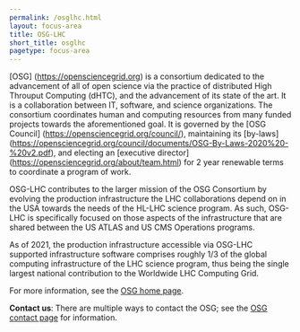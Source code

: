 ```yaml
---
permalink: /osglhc.html
layout: focus-area
title: OSG-LHC
short_title: osglhc
pagetype: focus-area
---
```


  [OSG] (https://opensciencegrid.org) is a consortium dedicated to the
  advancement of all of open science via the practice of distributed High Throuput Computing (dHTC),
  and the advancement of its state of the art.
  It is a collaboration between IT, software, and science organizations.
  The consortium coordinates human and computing resources from many funded projects towards the aforementioned goal.
  It is governed by the [OSG Council] (https://opensciencegrid.org/council/), maintaining its [by-laws] (https://opensciencegrid.org/council/documents/OSG-By-Laws-2020%20-%20v2.pdf),
  and electing an [executive director] (https://opensciencegrid.org/about/team.html) for 2 year renewable terms to coordinate a program of work.

  OSG-LHC contributes to the larger mission of the OSG Consortium
  by evolving the production infrastructure the LHC collaborations depend on in the USA
  towards the needs of the HL-LHC science program.
  As such, OSG-LHC is specifically focused on those aspects of the infrastructure
  that are shared between the US ATLAS and US CMS Operations programs.

  As of 2021, the production infrastructure accessible via OSG-LHC supported infrastructure software comprises
  roughly 1/3 of the global computing infrastructure of the LHC science program,
  thus being the single largest national contribution to the Worldwide LHC Computing Grid.

  For more information, see the [OSG home page](https://opensciencegrid.org).

  **Contact us**: There are multiple ways to contact the OSG;
  see the [OSG contact page](https://opensciencegrid.org/contact) for information.
